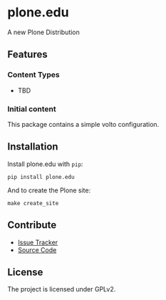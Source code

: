 # plone.edu

A new Plone Distribution

## Features

### Content Types

- TBD

### Initial content

This package contains a simple volto configuration.

Installation
------------

Install plone.edu with `pip`:

```shell
pip install plone.edu
```
And to create the Plone site:

```shell
make create_site
```

## Contribute

- [Issue Tracker](https://github.com/collective/plone.edu/issues)
- [Source Code](https://github.com/collective/plone.edu/)

## License

The project is licensed under GPLv2.
